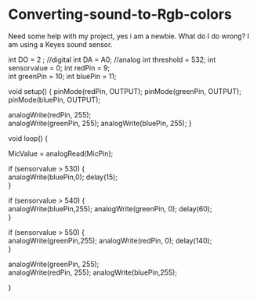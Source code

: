 # Converting-sound-to-Rgb-colors
Need some help with my project, yes i am a newbie. 
What do I do wrong?
I am using a Keyes sound sensor. 

int DO = 2 ; //digital
int DA = A0; //analog
int threshold = 532;
int sensorvalue = 0;
int redPin = 9;         
int greenPin = 10;
int bluePin = 11;

void setup() {
  pinMode(redPin, OUTPUT);
  pinMode(greenPin, OUTPUT);
  pinMode(bluePin, OUTPUT);

  analogWrite(redPin, 255);       
  analogWrite(greenPin, 255);
  analogWrite(bluePin, 255);
}

void loop() {

  MicValue = analogRead(MicPin);  


  if (sensorvalue > 530) {    
    analogWrite(bluePin,0); 
    delay(15);              
    }
  
  if (sensorvalue > 540) {       
    analogWrite(bluePin,255); 
    analogWrite(greenPin, 0);
    delay(60);               
    }
  
  if (sensorvalue > 550) {        
    analogWrite(greenPin,255); 
    analogWrite(redPin, 0);
    delay(140);               
    }

analogWrite(greenPin, 255);    
analogWrite(redPin, 255);
analogWrite(bluePin,255);  

}

